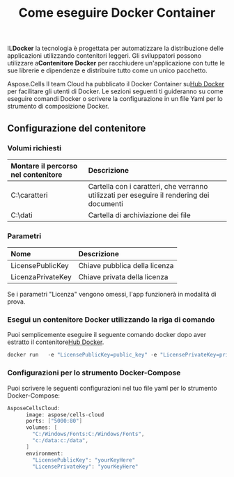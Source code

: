 ﻿---
title: Come eseguire Docker Container
second_title: Aspose.Cells Cloud Documen
type: docs
url: /it/getting-started/how-to-run-docker-container/
aliases: [/how-to-run-docker-container/]
description: Come eseguire Docker Aspose.Cells Contenitore cloud. Aspose.Cells Cloud supporta Excel per creare, convertire, unire, dividere, proteggere, operazioni di oggetti interni e così via
weight: 100
---
 IL**Docker** la tecnologia è progettata per automatizzare la distribuzione delle applicazioni utilizzando contenitori leggeri. Gli sviluppatori possono utilizzare a**Contenitore Docker** per racchiudere un'applicazione con tutte le sue librerie e dipendenze e distribuire tutto come un unico pacchetto.

 Aspose.Cells Il team Cloud ha pubblicato il Docker Container su[Hub Docker](https://hub.docker.com/r/aspose/cells-cloud) per facilitare gli utenti di Docker. Le sezioni seguenti ti guideranno su come eseguire comandi Docker o scrivere la configurazione in un file Yaml per lo strumento di composizione Docker.

## Configurazione del contenitore

### Volumi richiesti

|Montare il percorso nel contenitore|Descrizione|
|:- |:- |
|C:\caratteri|Cartella con i caratteri, che verranno utilizzati per eseguire il rendering dei documenti|
|C:\dati|Cartella di archiviazione dei file|

### Parametri

|Nome|Descrizione|
|:- |:- |
|LicensePublicKey|Chiave pubblica della licenza|
|LicenzaPrivateKey|Chiave privata della licenza|


Se i parametri "Licenza" vengono omessi, l'app funzionerà in modalità di prova.


### Esegui un contenitore Docker utilizzando la riga di comando

 Puoi semplicemente eseguire il seguente comando docker dopo aver estratto il contenitore[Hub Docker](https://href.li/?https://hub.docker.com/r/aspose/cells-cloud).

```JAVA
docker run   -e "LicensePublicKey=public_key" -e "LicensePrivateKey=private_key" -v c:/data:c:/data  -v C:/Windows/Fonts:C:/Windows/Fonts -p 80:5000   aspose/cells-cloud
```

### Configurazioni per lo strumento Docker-Compose

Puoi scrivere le seguenti configurazioni nel tuo file yaml per lo strumento Docker-Compose:

```JAVA
AsposeCellsCloud:
      image: aspose/cells-cloud
      ports: ["5000:80"]
      volumes: [
        "C:/Windows/Fonts:C:/Windows/Fonts",
        "c:/data:c:/data",
      ]
      environment:
        "LicensePublicKey": "yourKeyHere"
        "LicensePrivateKey": "yourKeyHere"
```
